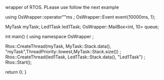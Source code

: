 wrapper of RTOS. PLease use follow the next example

using OsWrapper::operator""ms ;
OsWrapper::Event event{10000ms, 1};

MyTask myTask;
Led1Task led1Task;
OsWrapper::MailBox<int, 10> queue;

int main()
{
  using namespace OsWrapper ;

  Rtos::CreateThread(myTask, MyTask::Stack.data(), "myTask",ThreadPriority::lowest,MyTask::Stack.size()) ;
  Rtos::CreateThread(led1Task, Led1Task::Stack.data(), "Led1Task") ;
  Rtos::Start();
  
  return 0;
}


